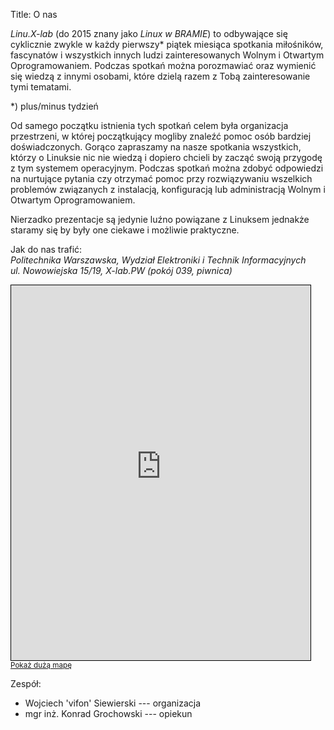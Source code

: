 Title: O nas

*Linu.X-lab* (do 2015 znany jako *Linux w BRAMIE*) to odbywające się cyklicznie zwykle w każdy pierwszy* piątek miesiąca spotkania miłośników, fascynatów i wszystkich innych ludzi zainteresowanych Wolnym i Otwartym Oprogramowaniem. Podczas spotkań można porozmawiać oraz wymienić się wiedzą z innymi osobami, które dzielą razem z Tobą zainteresowanie tymi tematami.

*) plus/minus tydzień

Od samego początku istnienia tych spotkań celem była organizacja
przestrzeni, w której początkujący mogliby znaleźć pomoc osób bardziej
doświadczonych. Gorąco zapraszamy na nasze spotkania wszystkich,
którzy o Linuksie nic nie wiedzą i dopiero chcieli by zacząć swoją
przygodę z tym systemem operacyjnym. Podczas spotkań można zdobyć
odpowiedzi na nurtujące pytania czy otrzymać pomoc przy rozwiązywaniu
wszelkich problemów związanych z instalacją, konfiguracją lub
administracją Wolnym i Otwartym Oprogramowaniem.

Nierzadko prezentacje są jedynie luźno powiązane z Linuksem jednakże
staramy się by były one ciekawe i możliwie praktyczne.

Jak do nas trafić:  
*Politechnika Warszawska, Wydział Elektroniki i Technik Informacyjnych  
ul. Nowowiejska 15/19, X-lab.PW (pokój 039, piwnica)*
<iframe width="95%" height="600" frameborder="0" scrolling="no" marginheight="0" marginwidth="0" src="https://www.openstreetmap.org/export/embed.html?bbox=21.00456118583679%2C52.21652758228905%2C21.019002199172974%2C52.22142444587129&amp;layer=transportmap&amp;marker=52.218976081569984%2C21.011781692504883" style="border: 1px solid black"></iframe><br/><small><a href="https://www.openstreetmap.org/?mlat=52.21898&amp;mlon=21.01178#map=17/52.21898/21.01178&amp;layers=T">Pokaż dużą mapę</a></small>

Zespół:

- Wojciech 'vifon' Siewierski --- organizacja
- mgr inż. Konrad Grochowski --- opiekun
